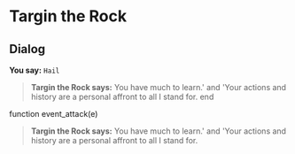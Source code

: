 # Targin the Rock
## Dialog

**You say:** `Hail`



>**Targin the Rock says:** You have much to learn.' and 'Your actions and history are a personal affront to all I stand for.
end

function event_attack(e)

>**Targin the Rock says:** You have much to learn.' and 'Your actions and history are a personal affront to all I stand for.





